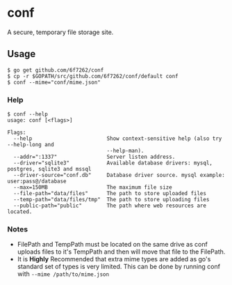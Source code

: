 # conf
A secure, temporary file storage site.

## Usage
```
$ go get github.com/6f7262/conf
$ cp -r $GOPATH/src/github.com/6f7262/conf/default conf
$ conf --mime="conf/mime.json"
```

### Help
```
$ conf --help
usage: conf [<flags>]

Flags:
  --help                        Show context-sensitive help (also try --help-long and
                                --help-man).
  --addr=":1337"                Server listen address.
  --driver="sqlite3"            Available database drivers: mysql, postgres, sqlite3 and mssql
  --driver-source="conf.db"     Database driver source. mysql example: user:pass@/database
  --max=150MB                   The maximum file size
  --file-path="data/files"      The path to store uploaded files
  --temp-path="data/files/tmp"  The path to store uploading files
  --public-path="public"        The path where web resources are located.
```

### Notes
* FilePath and TempPath must be located on the same drive as conf uploads files to it's TempPath and then will move that file to the FilePath.
* It is **Highly** Recommended that extra mime types are added as go's standard set of types is very limited. This can be done by running conf with `--mime /path/to/mime.json`